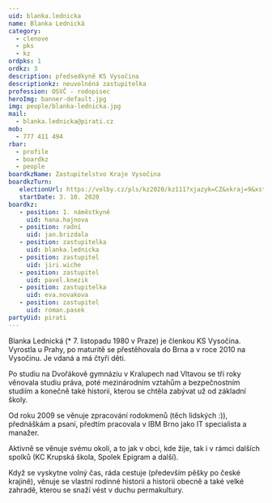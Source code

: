 ```yaml
---
uid: blanka.lednicka
name: Blanka Lednická
category:
  - clenove
  - pks
  - kz
ordpks: 1
ordkz: 3
description: předsedkyně KS Vysočina
descriptionkz: neuvolněná zastupitelka
profession: OSVČ - rodopisec
heroImg: banner-default.jpg
img: people/blanka-lednicka.jpg
mail:
  - blanka.lednicka@pirati.cz
mob:
  - 777 411 494
rbar:
  - profile
  - boardkz
  - people
boardkzName: Zastupitelstvo Kraje Vysočina
boardkzTurn:
   electionUrl: https://volby.cz/pls/kz2020/kz111?xjazyk=CZ&xkraj=9&xstrana=0&xv=2&xt=3
   startDate: 3. 10. 2020
boardkz:
   - position: 1. náměstkyně
     uid: hana.hajnova
   - position: radní
     uid: jan.brizdala
   - position: zastupitelka
     uid: blanka.lednicka
   - position: zastupitel
     uid: jiri.wiche
   - position: zastupitel
     uid: pavel.knezik
   - position: zastupitelka
     uid: eva.novakova
   - position: zastupitel
     uid: roman.pasek
partyUid: pirati
---
```


Blanka Lednická (* 7. listopadu 1980 v Praze) je členkou KS Vysočina. Vyrostla u Prahy, po maturitě se přestěhovala do Brna a v roce 2010 na Vysočinu. Je vdaná a má čtyři děti.

Po studiu na Dvořákově gymnáziu v Kralupech nad Vltavou se tři roky věnovala studiu práva, poté mezinárodním vztahům a bezpečnostním studiím a konečně také historii, kterou se chtěla zabývat už od základní školy.

Od roku 2009 se věnuje zpracování rodokmenů (těch lidských :)), přednáškám a psaní, předtím pracovala v IBM Brno jako IT specialista a manažer.

Aktivně se věnuje svému okolí, a to jak v obci, kde žije, tak i v rámci dalších spolků (KC Krupská škola, Spolek Epigram a další).

Když se vyskytne volný čas, ráda cestuje (především pěšky po české krajině), věnuje se vlastní rodinné historii a historii obecně a také velké zahradě, kterou se snaží vést v duchu permakultury.
